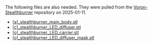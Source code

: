 The following files are also needed. They were pulled from the [Voron-Stealthburner](https://github.com/VoronDesign/Voron-Stealthburner) repository on 2025-01-11.

- [\[a\]\_stealthburner_main_body.stl](https://github.com/thunderkeys/FilamATrix/blob/main/STLs/Stealthburner/stock/%5Ba%5D_stealthburner_main_body.stl)
- [\[c\]\_stealthburner_LED_diffuser.stl](https://github.com/thunderkeys/FilamATrix/blob/main/STLs/Stealthburner/stock/%5Bc%5D_stealthburner_LED_diffuser.stl)
- [\[o\]\_stealthburner_LED_carrier.stl](https://github.com/thunderkeys/FilamATrix/blob/main/STLs/Stealthburner/stock/%5Bo%5D_stealthburner_LED_carrier.stl)
- [\[o\]\_stealthburner_LED_diffuser_mask.stl](https://github.com/thunderkeys/FilamATrix/blob/main/STLs/Stealthburner/stock/%5Bo%5D_stealthburner_LED_diffuser_mask.stl)

